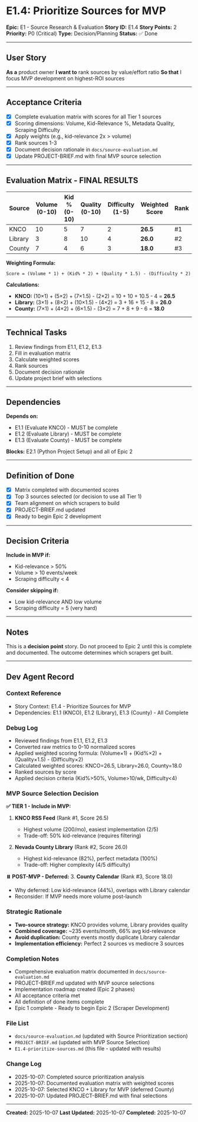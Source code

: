 # E1.4: Prioritize Sources for MVP

**Epic:** E1 - Source Research & Evaluation
**Story ID:** E1.4
**Story Points:** 2
**Priority:** P0 (Critical)
**Type:** Decision/Planning
**Status:** ✅ Done

---

## User Story

**As a** product owner
**I want to** rank sources by value/effort ratio
**So that** I focus MVP development on highest-ROI sources

---

## Acceptance Criteria

- [x] Complete evaluation matrix with scores for all Tier 1 sources
- [x] Scoring dimensions: Volume, Kid-Relevance %, Metadata Quality, Scraping Difficulty
- [x] Apply weights (e.g., kid-relevance 2x > volume)
- [x] Rank sources 1-3
- [x] Document decision rationale in `docs/source-evaluation.md`
- [x] Update PROJECT-BRIEF.md with final MVP source selection

---

## Evaluation Matrix - FINAL RESULTS

| Source | Volume (0-10) | Kid % (0-10) | Quality (0-10) | Difficulty (1-5) | Weighted Score | Rank |
|--------|---------------|--------------|----------------|------------------|----------------|------|
| KNCO   | 10 | 5 | 7 | 2 | **26.5** | #1 |
| Library| 3 | 8 | 10 | 4 | **26.0** | #2 |
| County | 7 | 4 | 6 | 3 | **18.0** | #3 |

**Weighting Formula:**
```
Score = (Volume * 1) + (Kid% * 2) + (Quality * 1.5) - (Difficulty * 2)
```

**Calculations:**
- **KNCO:** (10×1) + (5×2) + (7×1.5) - (2×2) = 10 + 10 + 10.5 - 4 = **26.5**
- **Library:** (3×1) + (8×2) + (10×1.5) - (4×2) = 3 + 16 + 15 - 8 = **26.0**
- **County:** (7×1) + (4×2) + (6×1.5) - (3×2) = 7 + 8 + 9 - 6 = **18.0**

---

## Technical Tasks

1. Review findings from E1.1, E1.2, E1.3
2. Fill in evaluation matrix
3. Calculate weighted scores
4. Rank sources
5. Document decision rationale
6. Update project brief with selections

---

## Dependencies

**Depends on:**
- E1.1 (Evaluate KNCO) - MUST be complete
- E1.2 (Evaluate Library) - MUST be complete
- E1.3 (Evaluate County) - MUST be complete

**Blocks:** E2.1 (Python Project Setup) and all of Epic 2

---

## Definition of Done

- [x] Matrix completed with documented scores
- [x] Top 3 sources selected (or decision to use all Tier 1)
- [x] Team alignment on which scrapers to build
- [x] PROJECT-BRIEF.md updated
- [x] Ready to begin Epic 2 development

---

## Decision Criteria

**Include in MVP if:**
- Kid-relevance > 50%
- Volume > 10 events/week
- Scraping difficulty < 4

**Consider skipping if:**
- Low kid-relevance AND low volume
- Scraping difficulty = 5 (very hard)

---

## Notes

This is a **decision point** story. Do not proceed to Epic 2 until this is complete and documented. The outcome determines which scrapers get built.

---

## Dev Agent Record

### Context Reference
- Story Context: E1.4 - Prioritize Sources for MVP
- Dependencies: E1.1 (KNCO), E1.2 (Library), E1.3 (County) - All Complete

### Debug Log
- Reviewed findings from E1.1, E1.2, E1.3
- Converted raw metrics to 0-10 normalized scores
- Applied weighted scoring formula: (Volume×1) + (Kid%×2) + (Quality×1.5) - (Difficulty×2)
- Calculated weighted scores: KNCO=26.5, Library=26.0, County=18.0
- Ranked sources by score
- Applied decision criteria (Kid%>50%, Volume>10/wk, Difficulty<4)

### MVP Source Selection Decision

**✅ TIER 1 - Include in MVP:**
1. **KNCO RSS Feed** (Rank #1, Score 26.5)
   - Highest volume (200/mo), easiest implementation (2/5)
   - Trade-off: 50% kid-relevance (requires filtering)

2. **Nevada County Library** (Rank #2, Score 26.0)
   - Highest kid-relevance (82%), perfect metadata (100%)
   - Trade-off: Higher complexity (4/5 difficulty)

**⏸️ POST-MVP - Deferred:**
3. **County Calendar** (Rank #3, Score 18.0)
   - Why deferred: Low kid-relevance (44%), overlaps with Library calendar
   - Reconsider: If MVP needs more volume post-launch

### Strategic Rationale
- **Two-source strategy:** KNCO provides volume, Library provides quality
- **Combined coverage:** ~235 events/month, 66% avg kid-relevance
- **Avoid duplication:** County events mostly duplicate Library calendar
- **Implementation efficiency:** Perfect 2 sources vs mediocre 3 sources

### Completion Notes
- Comprehensive evaluation matrix documented in `docs/source-evaluation.md`
- PROJECT-BRIEF.md updated with MVP source selections
- Implementation roadmap created (Epic 2 phases)
- All acceptance criteria met
- All definition of done items complete
- Epic 1 complete - Ready to begin Epic 2 (Scraper Development)

### File List
- `docs/source-evaluation.md` (updated with Source Prioritization section)
- `PROJECT-BRIEF.md` (updated with MVP Source Selection)
- `E1.4-prioritize-sources.md` (this file - updated with results)

### Change Log
- 2025-10-07: Completed source prioritization analysis
- 2025-10-07: Documented evaluation matrix with weighted scores
- 2025-10-07: Selected KNCO + Library for MVP (deferred County)
- 2025-10-07: Updated PROJECT-BRIEF.md with final selections

---

**Created:** 2025-10-07
**Last Updated:** 2025-10-07
**Completed:** 2025-10-07
